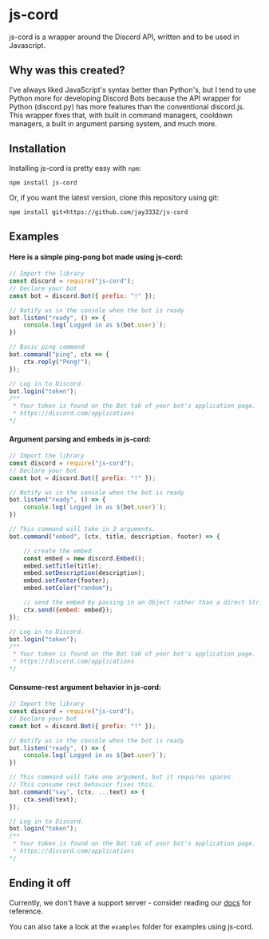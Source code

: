 # js-cord
js-cord is a wrapper around the Discord API, written and to be used in Javascript.
## Why was this created?
I've always liked JavaScript's syntax better than Python's, but I tend to use Python more for developing Discord Bots because the API wrapper for Python (discord.py) has more features than the conventional discord.js. This wrapper fixes that, with built in command managers, cooldown managers, a built in argument parsing system, and much more.
## Installation
Installing js-cord is pretty easy with `npm`:
```
npm install js-cord
```
Or, if you want the latest version, clone this repository using git:
```
npm install git+https://github.com/jay3332/js-cord
```
## Examples
#### Here is a simple ping-pong bot made using js-cord:
```js
// Import the library
const discord = require("js-cord");
// Declare your bot
const bot = discord.Bot({ prefix: "!" });

// Notify us in the console when the bot is ready
bot.listen("ready", () => {
    console.log(`Logged in as ${bot.user}`);
})

// Basic ping command
bot.command("ping", ctx => {
    ctx.reply("Pong!");
});

// Log in to Discord.
bot.login("token"); 
/**
 * Your token is found on the Bot tab of your bot's application page.
 * https://discord.com/applications
*/
```
#### Argument parsing and embeds in js-cord:
```js
// Import the library
const discord = require("js-cord");
// Declare your bot
const bot = discord.Bot({ prefix: "!" });

// Notify us in the console when the bot is ready
bot.listen("ready", () => {
    console.log(`Logged in as ${bot.user}`);
})

// This command will take in 3 arguments.
bot.command("embed", (ctx, title, description, footer) => {

    // create the embed
    const embed = new discord.Embed();
    embed.setTitle(title);
    embed.setDescription(description);
    embed.setFooter(footer);
    embed.setColor("random");

    // send the embed by passing in an Object rather than a direct String.
    ctx.send({embed: embed});
});

// Log in to Discord.
bot.login("token"); 
/**
 * Your token is found on the Bot tab of your bot's application page.
 * https://discord.com/applications
*/
```
#### Consume-rest argument behavior in js-cord:
```js
// Import the library
const discord = require("js-cord");
// Declare your bot
const bot = discord.Bot({ prefix: "!" });

// Notify us in the console when the bot is ready
bot.listen("ready", () => {
    console.log(`Logged in as ${bot.user}`);
})

// This command will take one argument, but it requires spaces.
// This consume rest behavior fixes this.
bot.command("say", (ctx, ...text) => {
    ctx.send(text);
});

// Log in to Discord.
bot.login("token"); 
/**
 * Your token is found on the Bot tab of your bot's application page.
 * https://discord.com/applications
*/
```
## Ending it off
Currently, we don't have a support server - consider reading our [docs](https://google.com/) for reference.

You can also take a look at the `examples` folder for examples using js-cord.